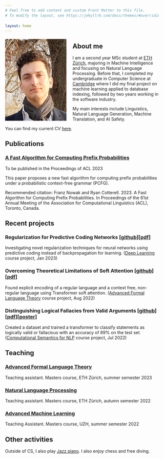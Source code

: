 ```yaml
---
# Feel free to add content and custom Front Matter to this file.
# To modify the layout, see https://jekyllrb.com/docs/themes/#overriding-theme-defaults

layout: home
---
```


<img style="float: left; padding-right:20px; padding-top:5px"  width="201" height="268" src="assets/images/portrait.jpg">

## About me
I am a second year MSc student at [ETH Zürich](https://ethz.ch/), majoring in Machine Intelligence and focusing on Natural Language Processing. Before that, I completed my undergraduate in Computer Science at [Cambridge](https://www.cam.ac.uk/) where I did my final project on machine learning applied to database indexing, followed by two years working in the software industry.

My main interests include Linguistics, Natural Language Generation, Machine Translation, and AI Safety.

You can find my current CV [here](assets/documents/CV_2022.pdf).


## Publications

### [A Fast Algorithm for Computing Prefix Probabilities](https://arxiv.org/abs/2306.02303)

To be published in the Proceedings of ACL 2023

This paper proposes a new fast algorithm for computing prefix probabilities under a probabilistic context-free grammar (PCFG).

Recommended citation: Franz Nowak and Ryan Cotterell. 2023. A Fast Algorithm for Computing Prefix Probabilities. In Proceedings of the 61st Annual Meeting of the Association for Computational Linguistics (ACL), Toronto, Canada.

## Recent projects

### Regularization for Predictive Coding Networks [[github](https://github.com/andreakiro/regularization-pc)][[pdf](assets/documents/Predictive_Coding.pdf)]

Investigating novel regularization techniques for neural networks using predictive coding instead of backpropagation for learning. ([Deep Learning](http://da.inf.ethz.ch/teaching/2022/DeepLearning/) course project, Jan 2023)

### Overcoming Theoretical Limitations of Soft Attention [[github](https://github.com/giacomocamposampiero/palindrome-transformer)][[pdf](assets/documents/Palindrome_Transformer.pdf)]

Found explicit encoding of a regular language and a context free, non-regular language using Transformer soft attention. ([Advanced Formal Language Theory](https://rycolab.io/classes/aflt-s22/) course project, Aug 2022)

### Distinguishing Logical Fallacies from Valid Arguments [[github](https://github.com/franznowak/kialoparser)][[pdf](assets/documents/Fallacy_Detection.pdf)][[poster](assets/documents/CSNLP_Poster.pdf)]

Created a dataset and trained a transformer to classify statements as logically valid or fallacious with an accuracy of 89% on the test set. ([Computational Semantics for NLP](http://www.mrinmaya.io/teaching_csnlp22) course project, Jul 2022)


## Teaching

### [Advanced Formal Language Theory](https://rycolab.io/classes/aflt-s23/)

Teaching assistant. Masters course, ETH Zürich, summer semester 2023

### [Natural Language Processing](https://rycolab.io/classes/intro-nlp-f22/)

Teaching assistant. Masters course, ETH Zürich, autumn semester 2022

### [Advanced Machine Learning](https://studentservices.uzh.ch/uzh/anonym/vvz/?sap-language=EN&sap-ui-language=EN#/details/2021/004/E/51111470)

Teaching Assistant. Masters course, UZH, summer semester 2022


## Other activities

Outside of CS, I also play [Jazz piano](https://www.instagram.com/franznowakjazz). I also enjoy chess and free diving.